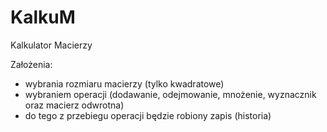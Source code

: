 # KalkuM
Kalkulator Macierzy 

Założenia: 
- wybrania rozmiaru macierzy (tylko kwadratowe)
- wybraniem operacji (dodawanie, odejmowanie, mnożenie, wyznacznik oraz macierz odwrotna) 
- do tego z przebiegu operacji będzie robiony zapis (historia) 

